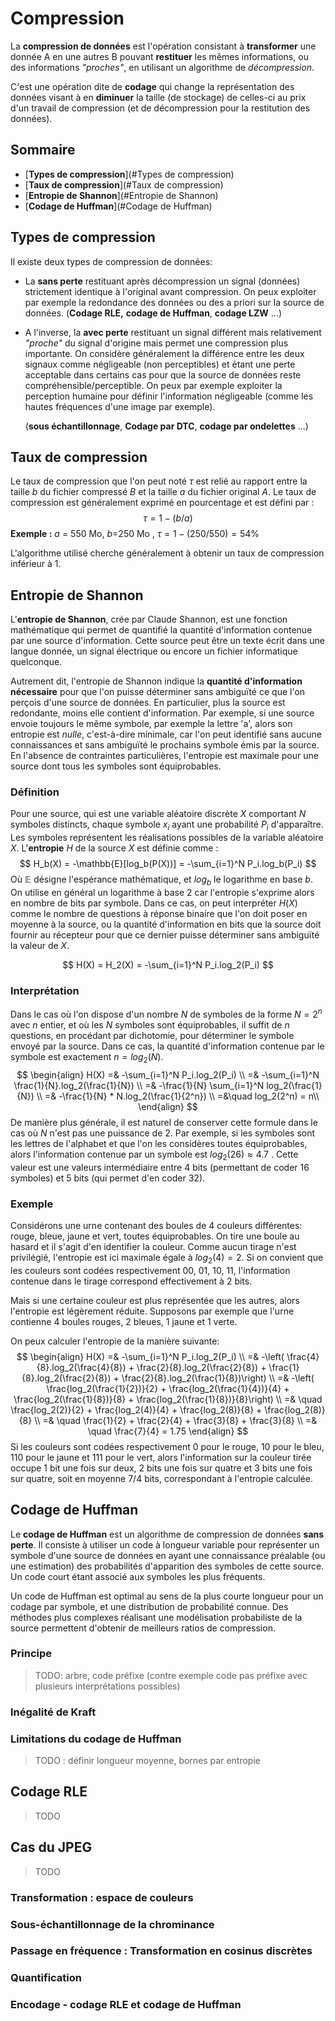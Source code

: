 # Compression

La **compression de données** est l'opération consistant à **transformer** une donnée A en une autres B pouvant **restituer** les mêmes informations, ou des informations *"proches"*, en utilisant un algorithme de *décompression*.

C'est une opération dite de **codage** qui change la représentation des données visant à en **diminuer** la taille (de stockage) de celles-ci au prix d'un travail de compression (et de décompression pour la restitution des données).

## Sommaire

- [**Types de compression**](#Types de compression)
- [**Taux de compression**](#Taux de compression)
- [**Entropie de Shannon**](#Entropie de Shannon)
- [**Codage de Huffman**](#Codage de Huffman)

## Types de compression

 Il existe deux types de compression de données:

- La **sans perte** restituant après décompression un signal (données) strictement identique à l'original avant compression. 
  On peux exploiter par exemple la redondance des données ou des a priori sur la source de données.
  (**Codage RLE,** **codage de Huffman**, **codage LZW** ...)

- A l'inverse, la **avec perte** restituant un signal différent mais relativement *"proche"* du signal d'origine mais permet une compression plus importante. 
  On considère généralement la différence entre les deux signaux comme négligeable (non perceptibles) et étant une perte acceptable dans certains cas pour que la source de données reste compréhensible/perceptible.
   On peux par exemple exploiter la perception humaine pour définir l'information négligeable (comme les hautes fréquences d'une image par exemple).

  (**sous échantillonnage**, **Codage par DTC**, **codage par ondelettes** ...)



## Taux de compression

Le taux de compression que l'on peut noté $\tau$ est relié au rapport entre la taille $b$ du fichier compressé $B$ et la taille $a$ du fichier original $A$. Le taux de compression est généralement exprimé en pourcentage et est défini par :
$$
\tau = 1 - (b/a)
$$
**Exemple :** $a$ = 550 Mo,  $b$=250 Mo , $\tau = 1 - (250/550) = 54\%$

L'algorithme utilisé cherche généralement à obtenir un taux de compression inférieur à 1.

## Entropie de Shannon

L'**entropie de Shannon**, crée par Claude Shannon, est une fonction mathématique qui permet de quantifié la quantité d'information contenue par une source d'information. Cette source peut être un texte écrit dans une langue donnée, un signal électrique ou encore un fichier informatique quelconque.

Autrement dit, l'entropie de Shannon indique la **quantité d'information nécessaire** pour que l'on puisse déterminer sans ambiguïté ce que l'on perçois d'une source de données. 
En particulier, plus la source est redondante, moins elle contient d'information. Par exemple, si une source envoie toujours le même symbole, par exemple la lettre 'a', alors son entropie est *nulle*, c'est-à-dire minimale, car l'on peut identifié sans aucune connaissances et sans ambiguïté le prochains symbole émis par la source. En l'absence de contraintes particulières, l'entropie est maximale pour une source dont tous les symboles sont équiprobables.

### Définition

Pour une source, qui est une variable aléatoire discrète $X$ comportant $N$ symboles distincts, chaque symbole $x_i$ ayant une probabilité $P_i$ d'apparaître. Les symboles représentent les réalisations possibles de la variable aléatoire $X$.
L'**entropie** $H$ de la source $X$ est définie comme :
$$
H_b(X) = -\mathbb{E}[log_b(P(X))] = -\sum_{i=1}^N P_i.log_b(P_i)
$$
Où $\mathbb{E}$ désigne l'espérance mathématique, et $log_b$ le logarithme en base *b*. 
On utilise en général un logarithme à base 2 car l'entropie s'exprime alors en nombre de bits par symbole. Dans ce cas, on peut interpréter $H(X)$ comme le nombre de questions à réponse binaire que l'on doit poser en moyenne à la source, ou la quantité d'information en bits que la source doit fournir au récepteur pour que ce dernier puisse déterminer sans ambiguïté la valeur de $X$.

$$
H(X) = H_2(X) = -\sum_{i=1}^N P_i.log_2(P_i)
$$

### Interprétation

Dans le cas où l'on dispose d'un nombre $N$ de symboles de la forme $N= 2^n$ avec $n$ entier, et où les $N$ symboles sont équiprobables, il suffit de $n$ questions, en procédant par dichotomie, pour déterminer le symbole envoyé par la source. Dans ce cas, la quantité d'information contenue par le symbole est exactement $n = log_2(N)$.
$$
\begin{align}
H(X) =& -\sum_{i=1}^N P_i.log_2(P_i) \\
	 =& -\sum_{i=1}^N \frac{1}{N}.log_2(\frac{1}{N}) \\
	 =& -\frac{1}{N} \sum_{i=1}^N log_2(\frac{1}{N}) \\
	 =& -\frac{1}{N} * N.log_2(\frac{1}{2^n}) \\
	 =&\quad log_2(2^n) = n\\
\end{align}
$$
De manière plus générale, il est naturel de conserver cette formule dans le cas où $N$ n'est pas une puissance de 2. Par exemple, si les symboles sont les lettres de l'alphabet et que l'on les considères toutes équiprobables, alors l'information contenue par un symbole est $log_2(26) \approx 4.7$ .
Cette valeur est une valeurs intermédiaire entre 4 bits (permettant de coder 16 symboles) et 5 bits (qui permet d'en coder 32).

### Exemple

Considérons une urne contenant des boules de 4 couleurs différentes: rouge, bleue, jaune et vert, toutes équiprobables.
On tire une boule au hasard et il s'agit d'en identifier la couleur. Comme aucun tirage n'est privilégié, l'entropie est ici maximale égale à  $log_2(4)=2$. 
Si on convient que les couleurs sont codées respectivement $00$, $01$, $10$, $11$, l'information contenue dans le tirage correspond effectivement à 2 bits.

Mais si une certaine couleur est plus représentée que les autres, alors l'entropie est légèrement réduite. Supposons par exemple que l'urne contienne 4 boules rouges, 2 bleues, 1 jaune et 1 verte. 

On peux calculer l'entropie de la manière suivante:
$$
\begin{align}
H(X) =& -\sum_{i=1}^N P_i.log_2(P_i) \\
	 =& -\left( \frac{4}{8}.log_2(\frac{4}{8}) + \frac{2}{8}.log_2(\frac{2}{8}) + \frac{1}{8}.log_2(\frac{2}{8}) + \frac{2}{8}.log_2(\frac{1}{8})\right) \\
	 =& -\left( \frac{log_2(\frac{1}{2})}{2} + \frac{log_2(\frac{1}{4})}{4} + \frac{log_2(\frac{1}{8})}{8} + \frac{log_2(\frac{1}{8})}{8}\right) \\
	 =& \quad \frac{log_2(2)}{2} + \frac{log_2(4)}{4} + \frac{log_2(8)}{8} + \frac{log_2(8)}{8} \\
	 =& \quad \frac{1}{2} + \frac{2}{4} + \frac{3}{8} + \frac{3}{8} \\
	 =& \quad \frac{7}{4} = 1.75
\end{align}
$$
Si les couleurs sont codées respectivement $0$ pour le rouge, $10$ pour le bleu, $110$ pour le jaune et $111$ pour le vert, alors l'information sur la couleur tirée occupe 1 bit une fois sur deux, 2 bits une fois sur quatre et 3 bits une fois sur quatre, soit en moyenne 7/4 bits, correspondant à l'entropie calculée.

## Codage de Huffman

Le **codage de Huffman** est un algorithme de compression de données **sans perte**. Il consiste à utiliser un code à longueur variable pour représenter un symbole d'une source de données en ayant une connaissance préalable (ou une estimation) des probabilités d'apparition des symboles de cette source. Un code court étant associé aux symboles les plus fréquents.

Un code de Huffman est optimal au sens de la plus courte longueur pour un codage par symbole, et une distribution de probabilité connue. Des méthodes plus complexes réalisant une modélisation probabiliste de la source permettent d'obtenir de meilleurs ratios de compression.

### Principe

> TODO: arbre, code préfixe (contre exemple code pas préfixe avec plusieurs interprétations possibles)

### Inégalité de Kraft

### Limitations du codage de Huffman

> TODO : définir longueur moyenne, bornes par entropie 

## Codage RLE

> TODO

## Cas du JPEG

> TODO

### Transformation : espace de couleurs

### Sous-échantillonnage de la chrominance

### Passage en fréquence : Transformation en cosinus discrètes

### Quantification

### Encodage - codage RLE et codage de Huffman